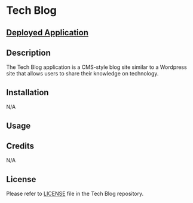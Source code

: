 # Tech Blog

## [Deployed Application](https://new-tech-blog-ih-53c2f8ce1cbe.herokuapp.com/)

## Description

The Tech Blog application is a CMS-style blog site similar to a Wordpress site that allows users to share their knowledge on technology.

## Installation

N/A

## Usage



## Credits

N/A

## License

Please refer to [LICENSE](./LICENSE) file in the Tech Blog repository. 